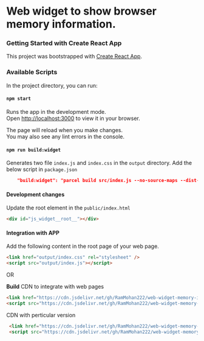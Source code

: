 # Web widget to show browser memory information.

### Getting Started with Create React App

This project was bootstrapped with [Create React App](https://github.com/facebook/create-react-app).

### Available Scripts

In the project directory, you can run:

#### `npm start`

Runs the app in the development mode.\
Open [http://localhost:3000](http://localhost:3000) to view it in your browser.

The page will reload when you make changes.\
You may also see any lint errors in the console.

#### `npm run build:widget` 

Generates two file `index.js` and `index.css` in the `output` directory.
Add the below script in `package.json`
```json
    "build:widget": "parcel build src/index.js --no-source-maps --dist-dir output"
```

#### Development changes

Update the root element in the `public/index.html`
```html
<div id="js_widget__root__"></div>
```

#### Integration with APP

Add the following content in the root page of your web page. 
```html
<link href="output/index.css" rel="stylesheet" />
<script src="output/index.js"></script>
```

OR

__Build__ CDN to integrate with web pages
```html
<link href="https://cdn.jsdelivr.net/gh/RamMohan222/web-widget-memory-info/output/index.css" rel="stylesheet" />
<script src="https://cdn.jsdelivr.net/gh/RamMohan222/web-widget-memory-info/output/index.js"></script>
```
CDN with perticular version
```html
 <link href="https://cdn.jsdelivr.net/gh/RamMohan222/web-widget-memory-info@v0.1.0/output/index.css" rel="stylesheet" />
 <script src="https://cdn.jsdelivr.net/gh/RamMohan222/web-widget-memory-info@v0.1.0/output/index.js"></script>
```
